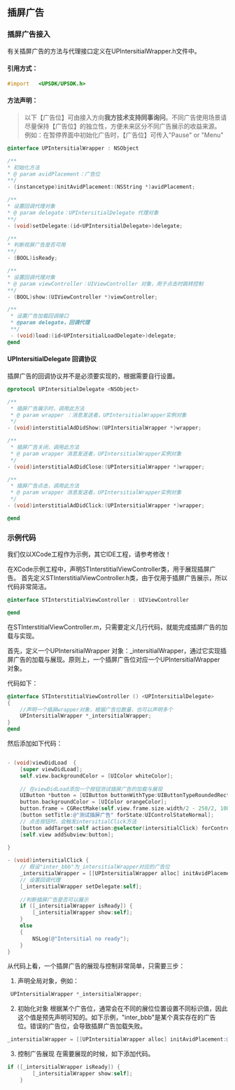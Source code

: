 ## 插屏广告

### 插屏广告接入

有关插屏广告的方法与代理接口定义在UPIntersitialWrapper.h文件中。
#### 引用方式：

```objective-c
#import   <UPSDK/UPSDK.h>
```

#### 方法声明：
> 以下【广告位】可由接入方向**我方技术支持同事询问**。不同广告使用场景请尽量保持【广告位】的独立性，方便未来区分不同广告展示的收益来源。  
> 例如：在暂停界面中初始化广告时，【广告位】可传入"Pause" or "Menu"  

```objective-c
@interface UPIntersitialWrapper : NSObject

/**
* 初始化方法
* @ param avidPlacement：广告位
**/
- (instancetype)initAvidPlacement:(NSString *)avidPlacement;

/**
* 设置回调代理对象
* @ param delegate：UPIntersitialDelegate 代理对象
**/
- (void)setDelegate:(id<UPIntersitialDelegate>)delegate;

/**
* 判断视屏广告是否可用
**/
- (BOOL)isReady;

/**
* 设置回调代理对象
* @ param viewController：UIViewController 对象，用于点击时跳转控制
**/
- (BOOL)show:(UIViewController *)viewController;

/**
 * 设置广告加载回调接口
 * @param delegate，回调代理
 **/
 - (void)load:(id<UPIntersitialLoadDelegate>)delegate;
@end
```
#### UPIntersitialDelegate 回调协议
插屏广告的回调协议并不是必须要实现的，根据需要自行设置。
```objective-c
@protocol UPIntersitialDelegate <NSObject>

/**
 * 插屏广告展示时，调用此方法
 * @ param wrapper ：消息发送者，UPIntersitialWrapper实例对象
 */
- (void)interstitialAdDidShow:(UPIntersitialWrapper *)wrapper;

/**
 * 插屏广告关闭，调用此方法
 * @ param wrapper 消息发送者，UPIntersitialWrapper实例对象
 */
- (void)interstitialAdDidClose:(UPIntersitialWrapper *)wrapper;

/**
 * 插屏广告点击，调用此方法
 * @ param wrapper 消息发送者，UPIntersitialWrapper实例对象
 */
- (void)interstitialAdDidClick:(UPIntersitialWrapper *)wrapper;

@end

```

### 示例代码
我们仅以XCode工程作为示例，其它IDE工程，请参考修改！

在XCode示例工程中，声明STInterstitialViewController类，用于展现插屏广告。 首先定义STInterstitialViewController.h类，由于仅用于插屏广告展示，所以代码非常简洁。

```objective-c
@interface STInterstitialViewController : UIViewController

@end
```

在STInterstitialViewController.m，只需要定义几行代码，就能完成插屏广告的加载与实现。

首先，定义一个UPIntersitialWrapper 对象：_intersitialWrapper，通过它实现插屏广告的加载与展现。原则上，一个插屏广告位对应一个UPIntersitialWrapper 对象。

代码如下：

```objective-c
@interface STInterstitialViewController () <UPIntersitialDelegate>
{
	//声明一个插屏wrapper对象，根据广告位数量，也可以声明多个
    UPIntersitialWrapper *_intersitialWrapper;
}
@end
```

然后添加如下代码：

```objective-c

- (void)viewDidLoad  {
    [super viewDidLoad];
    self.view.backgroundColor = [UIColor whiteColor];
    
	// 在viewDidLoad添加一个按钮测试插屏广告的加载与展现
    UIButton *button = [UIButton buttonWithType:UIButtonTypeRoundedRect];
    button.backgroundColor = [UIColor orangeColor];
    button.frame = CGRectMake(self.view.frame.size.width/2 - 250/2, 100, 250, 40);
    [button setTitle:@"测试插屏广告" forState:UIControlStateNormal];
	// 点击按钮时，会触发intersitialClick方法
    [button addTarget:self action:@selector(intersitialClick) forControlEvents:UIControlEventTouchUpInside];
    [self.view addSubview:button];
    
}

- (void)intersitialClick {
	// 假设"inter_bbb"为_intersitialWrapper对应的广告位
    _intersitialWrapper = [[UPIntersitialWrapper alloc] initAvidPlacement:@"inter_bbb"];
	// 设置回调代理
    [_intersitialWrapper setDelegate:self];
    
	//判断插屏广告是否可以展示
    if ([_intersitialWrapper isReady]) {
        [_intersitialWrapper show:self];
    }
    else
    {
        NSLog(@"Intersitial no ready");
    }
}
```

从代码上看，一个插屏广告的展现与控制非常简单，只需要三步：
1. 声明全局对象，例如：
```objective-c
 UPIntersitialWrapper *_intersitialWrapper;
```
2. 初始化对象
根据某个广告位，通常会在不同的展位位置设置不同标识值，因此这个值是预先声明可知的。如下示例，"inter_bbb"是某个真实存在的广告位。错误的广告位，会导致插屏广告加载失败。
```objective-c
_intersitialWrapper = [[UPIntersitialWrapper alloc] initAvidPlacement:@"inter_bbb"];
```
3. 控制广告展现
在需要展现的时候，如下添加代码。
```objective-c
if ([_intersitialWrapper isReady]) {
        [_intersitialWrapper show:self];
    }
```
